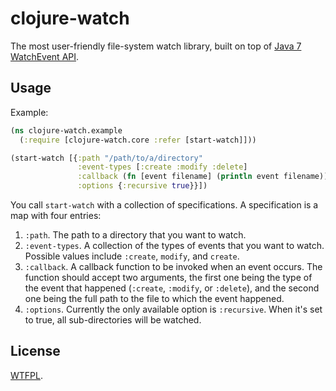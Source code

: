 # clojure-watch

The most user-friendly file-system watch library, built on top of [Java 7 WatchEvent API](http://docs.oracle.com/javase/tutorial/essential/io/notification.html).

## Usage

Example:

```clojure
(ns clojure-watch.example
  (:require [clojure-watch.core :refer [start-watch]]))

(start-watch [{:path "/path/to/a/directory"
               :event-types [:create :modify :delete]
               :callback (fn [event filename] (println event filename))
               :options {:recursive true}}])
```

You call `start-watch` with a collection of specifications.  A specification is a map with four entries:

1. `:path`.  The path to a directory that you want to watch.
2. `:event-types`.  A collection of the types of events that you want to watch.  Possible values include `:create`, `modify`, and `create`.
3. `:callback`.  A callback function to be invoked when an event occurs.  The function should accept two arguments, the first one being the type of the event that happened (`:create`, `:modify`, or `:delete`), and the second one being the full path to the file to which the event happened.
4. `:options`.  Currently the only available option is `:recursive`.  When it's set to true, all sub-directories will be watched.

## License

[WTFPL](http://www.wtfpl.net/).